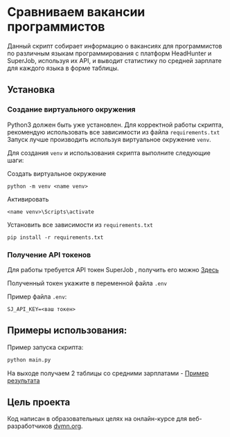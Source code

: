 # Сравниваем вакансии программистов

Данный скрипт собирает информацию о вакансиях для программистов по различным языкам программирования с платформ HeadHunter и SuperJob, используя их API, и выводит статистику по средней зарплате для каждого языка в форме таблицы.

## Установка

### Создание виртуального окружения

Python3 должен быть уже установлен.
Для корректной работы скрипта, рекомендую использовать все зависимости из файла `requirements.txt`
Запуск лучше производить используя виртуальное окружение `venv`.

Для создания `venv` и использования скрипта выполните следующие шаги:

Создать виртуальное окружение
```
python -m venv <name venv>
```

Активировать
```
<name venv>\Scripts\activate
```

Установить все зависимости из `requirements.txt`
```
pip install -r requirements.txt
```

### Получение API токенов

Для работы требуется API токен SuperJob , получить его можно [Здесь](https://api.superjob.ru/info/)

Полученный токен укажите в переменной файла `.env`

Пример файла `.env`:
```
SJ_API_KEY=<ваш токен>
```

## Примеры использования:
Пример запуска скрипта:
```python
python main.py
```

На выходе получаем 2 таблицы со средними зарплатами - [Пример результата](https://ibb.co.com/hskBjqd)

## Цель проекта

Код написан в образовательных целях на онлайн-курсе для веб-разработчиков [dvmn.org](https://dvmn.org/).

